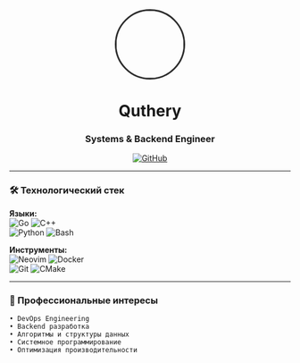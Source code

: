 <div align="center">
  <img src="https://external-content.duckduckgo.com/iu/?u=https%3A%2F%2Fi.pinimg.com%2F736x%2Fa8%2F28%2F7b%2Fa8287b2c3319aae66738e49ff159d212.jpg"&f=1&nofb=1&ipt=aeed75d54044974f1eaeb761f5e0472ce5a2e453b2161be9bd23f580cab259b5)" width="120" style="border-radius: 50%; border: 3px solid #2D2D2D">
  
  # Quthery
  ### Systems & Backend Engineer
  
  [![GitHub](https://img.shields.io/badge/GitHub-181717?logo=github&style=for-the-badge)](https://github.com/quthery)
</div>

---

### 🛠️ Технологический стек
**Языки:**  
![Go](https://img.shields.io/badge/-Go-00ADD8?logo=go&logoColor=white&style=flat)
![C++](https://img.shields.io/badge/-C++-00599C?logo=c%2B%2B&logoColor=white&style=flat)  
![Python](https://img.shields.io/badge/-Python-3776AB?logo=python&logoColor=white&style=flat)
![Bash](https://img.shields.io/badge/-Bash-4EAA25?logo=gnu-bash&logoColor=white&style=flat)

**Инструменты:**  
![Neovim](https://img.shields.io/badge/-Neovim-57A143?logo=neovim&logoColor=white&style=flat)
![Docker](https://img.shields.io/badge/-Docker-2496ED?logo=docker&logoColor=white&style=flat)  
![Git](https://img.shields.io/badge/-Git-F05032?logo=git&logoColor=white&style=flat)
![CMake](https://img.shields.io/badge/-CMake-064F8C?logo=cmake&logoColor=white&style=flat)

---

### 🔭 Профессиональные интересы
```text
• DevOps Engineering
• Backend разработка
• Алгоритмы и структуры данных
• Системное программирование
• Оптимизация производительности

